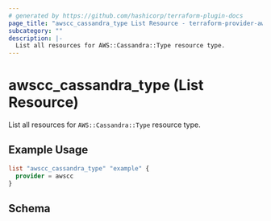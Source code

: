 ```yaml
---
# generated by https://github.com/hashicorp/terraform-plugin-docs
page_title: "awscc_cassandra_type List Resource - terraform-provider-awscc"
subcategory: ""
description: |-
  List all resources for AWS::Cassandra::Type resource type.
---
```


# awscc_cassandra_type (List Resource)

List all resources for `AWS::Cassandra::Type` resource type.

## Example Usage

```terraform
list "awscc_cassandra_type" "example" {
  provider = awscc
}
```

<!-- schema generated by tfplugindocs -->
## Schema
